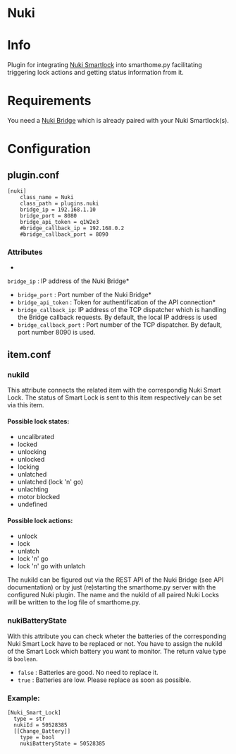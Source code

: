 # Nuki
# Info
Plugin for integrating [Nuki Smartlock](https://nuki.io/de/smart-lock/) into smarthome.py facilitating triggering lock actions and getting status information from it.
# Requirements
You need a [Nuki Bridge](https://nuki.io/de/bridge/) which is already paired with your Nuki Smartlock(s).
# Configuration
## plugin.conf
```
[nuki]
    class_name = Nuki
    class_path = plugins.nuki
    bridge_ip = 192.168.1.10
    bridge_port = 8080
    bridge_api_token = q1W2e3
    #bridge_callback_ip = 192.168.0.2
    #bridge_callback_port = 8090
```

### Attributes
* 
`bridge_ip` : IP address of the Nuki Bridge*
* `bridge_port` : Port number of the Nuki Bridge*
* `bridge_api_token` : Token for authentification of the API connection*
* `bridge_callback_ip`: IP address of the TCP dispatcher which is handling the Bridge callback requests. By default, the local IP address is used
* `bridge_callback_port` : Port number of the TCP dispatcher. By default, port number 8090 is used.

## item.conf

### nukiId
This attribute connects the related item with the correspondig Nuki Smart Lock. The status of Smart Lock is sent to this item  	respectively can be set via this item. 

#### Possible lock states:
* uncalibrated
* locked
* unlocking
* unlocked
* locking
* unlatched
* unlatched (lock 'n' go)
* unlachting
* motor blocked
* undefined

#### Possible lock actions:
* unlock
* lock
* unlatch
* lock 'n' go
* lock 'n' go with unlatch

The nukiId can be figured out via the REST API of the Nuki Bridge (see API documentation) or by just (re)starting the smarthome.py server with the configured Nuki plugin. The name and the nukiId of all paired Nuki Locks will be written to the log file of smarthome.py.

### nukiBatteryState
With this attribute you can check wheter the batteries of the corresponding Nuki Smart Lock have to be replaced or not. You have to assign the nukiId of the Smart Lock which battery you want to monitor. The return value type is `boolean`. 
* `false` : Batteries are good. No need to replace it.
* `true` : Batteries are low. Please replace as soon as possible.

### Example:
```
[Nuki_Smart_Lock]
  type = str
  nukiId = 50528385
  [[Change_Battery]]
    type = bool
    nukiBatteryState = 50528385
```

